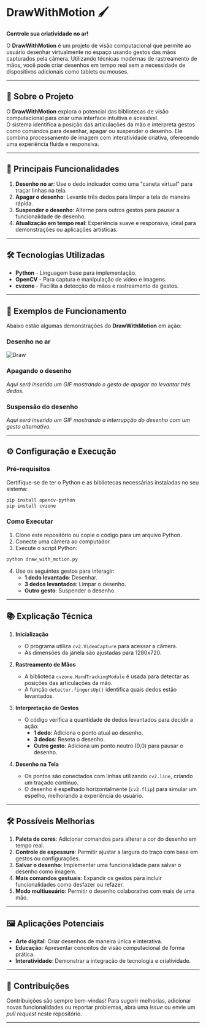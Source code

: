 
# DrawWithMotion 🖌️  
**Controle sua criatividade no ar!**  

O **DrawWithMotion** é um projeto de visão computacional que permite ao usuário desenhar virtualmente no espaço usando gestos das mãos capturados pela câmera. Utilizando técnicas modernas de rastreamento de mãos, você pode criar desenhos em tempo real sem a necessidade de dispositivos adicionais como tablets ou mouses.  

---

## 📖 Sobre o Projeto  
O **DrawWithMotion** explora o potencial das bibliotecas de visão computacional para criar uma interface intuitiva e acessível.  
O sistema identifica a posição das articulações da mão e interpreta gestos como comandos para desenhar, apagar ou suspender o desenho. Ele combina processamento de imagem com interatividade criativa, oferecendo uma experiência fluida e responsiva.  

---

## 🚀 Principais Funcionalidades  

1. **Desenho no ar**: Use o dedo indicador como uma "caneta virtual" para traçar linhas na tela.  
2. **Apagar o desenho**: Levante três dedos para limpar a tela de maneira rápida.  
3. **Suspender o desenho**: Alterne para outros gestos para pausar a funcionalidade de desenho.  
4. **Atualização em tempo real**: Experiência suave e responsiva, ideal para demonstrações ou aplicações artísticas.  

---

## 🛠️ Tecnologias Utilizadas  

- **Python** - Linguagem base para implementação.  
- **OpenCV** - Para captura e manipulação de vídeo e imagens.  
- **cvzone** - Facilita a detecção de mãos e rastreamento de gestos.  

---

## 🎥 Exemplos de Funcionamento  
Abaixo estão algumas demonstrações do **DrawWithMotion** em ação:  

### Desenho no ar  
![Draw](Gif/01.gif)
  

### Apagando o desenho  
*Aqui será inserido um GIF mostrando o gesto de apagar ao levantar três dedos.*  

### Suspensão do desenho  
*Aqui será inserido um GIF mostrando a interrupção do desenho com um gesto alternativo.*  

---

## ⚙️ Configuração e Execução  

### Pré-requisitos  
Certifique-se de ter o Python e as bibliotecas necessárias instaladas no seu sistema:  

```bash
pip install opencv-python
pip install cvzone
```

### Como Executar  

1. Clone este repositório ou copie o código para um arquivo Python.  
2. Conecte uma câmera ao computador.  
3. Execute o script Python:  

```bash
python draw_with_motion.py
```

4. Use os seguintes gestos para interagir:  
   - **1 dedo levantado**: Desenhar.  
   - **3 dedos levantados**: Limpar o desenho.  
   - **Outro gesto**: Suspender o desenho.  

---

## 📚 Explicação Técnica  

1. **Inicialização**  
   - O programa utiliza `cv2.VideoCapture` para acessar a câmera.  
   - As dimensões da janela são ajustadas para 1280x720.  

2. **Rastreamento de Mãos**  
   - A biblioteca `cvzone.HandTrackingModule` é usada para detectar as posições das articulações da mão.  
   - A função `detector.fingersUp()` identifica quais dedos estão levantados.  

3. **Interpretação de Gestos**  
   - O código verifica a quantidade de dedos levantados para decidir a ação:  
     - **1 dedo**: Adiciona o ponto atual ao desenho.  
     - **3 dedos**: Reseta o desenho.  
     - **Outro gesto**: Adiciona um ponto neutro (0,0) para pausar o desenho.  

4. **Desenho na Tela**  
   - Os pontos são conectados com linhas utilizando `cv2.line`, criando um traçado contínuo.  
   - O desenho é espelhado horizontalmente (`cv2.flip`) para simular um espelho, melhorando a experiência do usuário.  

---

## 🛠️ Possíveis Melhorias  

1. **Paleta de cores**: Adicionar comandos para alterar a cor do desenho em tempo real.  
2. **Controle de espessura**: Permitir ajustar a largura do traço com base em gestos ou configurações.  
3. **Salvar o desenho**: Implementar uma funcionalidade para salvar o desenho como imagem.  
4. **Mais comandos gestuais**: Expandir os gestos para incluir funcionalidades como desfazer ou refazer.  
5. **Modo multiusuário**: Permitir o desenho colaborativo com mais de uma mão.  

---

## 🖼️ Aplicações Potenciais  

- **Arte digital**: Criar desenhos de maneira única e interativa.  
- **Educação**: Apresentar conceitos de visão computacional de forma prática.  
- **Interatividade**: Demonstrar a integração de tecnologia e criatividade.  

---

## 🤝 Contribuições  

Contribuições são sempre bem-vindas! Para sugerir melhorias, adicionar novas funcionalidades ou reportar problemas, abra uma _issue_ ou envie um _pull request_ neste repositório.  

--- 
